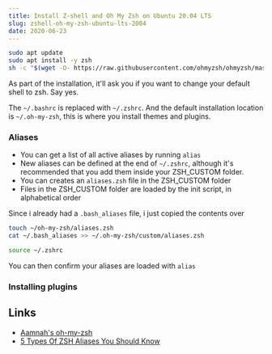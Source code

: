 ```yaml
---
title: Install Z-shell and Oh My Zsh on Ubuntu 20.04 LTS
slug: zshell-oh-my-zsh-ubuntu-lts-2004
date: 2020-06-23
---
```


```bash
sudo apt update
sudo apt install -y zsh
sh -c "$(wget -O- https://raw.githubusercontent.com/ohmyzsh/ohmyzsh/master/tools/install.sh)"
```

As part of the installation, it'll ask you if you want to change your default shell to zsh. Say yes.

The `~/.bashrc` is replaced with `~/.zshrc`. And the default installation location is `~/.oh-my-zsh`, this is where you install themes and plugins.

### Aliases

- You can get a list of all active aliases by running `alias`
- New aliases can be defined at the end of `~/.zshrc`, although it's recommended that you add them inside your ZSH_CUSTOM folder.
- You can creates an `aliases.zsh` file in the ZSH_CUSTOM folder
- Files in the ZSH_CUSTOM folder are loaded by the init script, in alphabetical order

Since i already had a `.bash_aliases` file, i just copied the contents over

```bash
touch ~/oh-my-zsh/aliases.zsh
cat ~/.bash_aliases >> ~/.oh-my-zsh/custom/aliases.zsh

source ~/.zshrc
```

You can then confirm your aliases are loaded with `alias`

### Installing plugins

Links
---

- [Aamnah's oh-my-zsh](https://github.com/aamnah/oh-my-zsh-custom)
- [5 Types Of ZSH Aliases You Should Know](https://thorsten-hans.com/5-types-of-zsh-aliases)